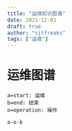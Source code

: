 ```yaml
---
title: "运维知识图谱"
date: 2021-12-01
draft: true
author: "sjtfreaks"
tags: ["运维"]
---
```


# 运维图谱
```flow
a=start: 运维
b=end: 结束
o=operation: 操作

a-o-b
```